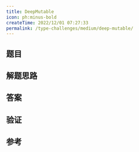 ```yaml
---
title: DeepMutable
icon: ph:minus-bold
createTime: 2022/12/01 07:27:33
permalink: /type-challenges/medium/deep-mutable/
---
```


## 题目

## 解题思路

## 答案

## 验证

## 参考
